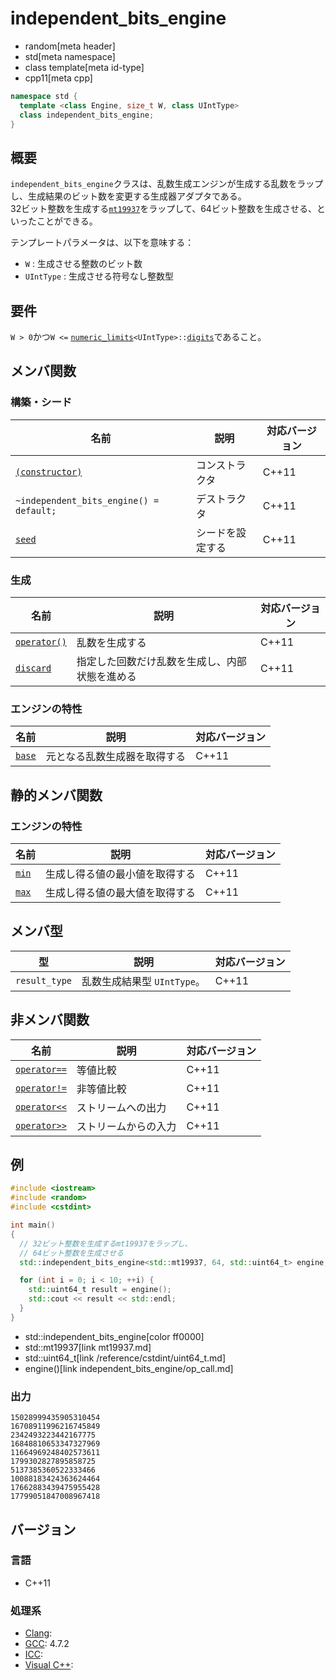# independent_bits_engine
* random[meta header]
* std[meta namespace]
* class template[meta id-type]
* cpp11[meta cpp]

```cpp
namespace std {
  template <class Engine, size_t W, class UIntType>
  class independent_bits_engine;
}
```

## 概要
`independent_bits_engine`クラスは、乱数生成エンジンが生成する乱数をラップし、生成結果のビット数を変更する生成器アダプタである。  
32ビット整数を生成する[`mt19937`](mt19937.md)をラップして、64ビット整数を生成させる、といったことができる。  


テンプレートパラメータは、以下を意味する：

- `W` : 生成させる整数のビット数
- `UIntType` : 生成させる符号なし整数型


## 要件
`W > 0`かつ`W <=` [`numeric_limits`](/reference/limits/numeric_limits.md)`<UIntType>::`[`digits`](/reference/limits/numeric_limits/digits.md)であること。


## メンバ関数
### 構築・シード

| 名前 | 説明 | 対応バージョン |
|-------------------------------------------------------------------------|------------------|-------|
| [`(constructor)`](independent_bits_engine/op_constructor.md)          | コンストラクタ   | C++11 |
| `~independent_bits_engine() = default;`                                 | デストラクタ     | C++11 |
| [`seed`](independent_bits_engine/seed.md)                             | シードを設定する | C++11 |


### 生成

| 名前 | 説明 | 対応バージョン |
|------------------------------------------------------|--------------------|-------|
| [`operator()`](independent_bits_engine/op_call.md) | 乱数を生成する | C++11 |
| [`discard`](independent_bits_engine/discard.md)    | 指定した回数だけ乱数を生成し、内部状態を進める | C++11 |


### エンジンの特性

| 名前 | 説明 | 対応バージョン |
|---------------------------------------------|------------------------------|-------|
| [`base`](independent_bits_engine/base.md) | 元となる乱数生成器を取得する | C++11 |


## 静的メンバ関数
### エンジンの特性

| 名前 | 説明 | 対応バージョン |
|-------------------------------------------|--------------------------------|-------|
| [`min`](independent_bits_engine/min.md) | 生成し得る値の最小値を取得する | C++11 |
| [`max`](independent_bits_engine/max.md) | 生成し得る値の最大値を取得する | C++11 |


## メンバ型

| 型 | 説明 | 対応バージョン |
|---------------|-------------------|-------|
| `result_type` | 乱数生成結果型 `UIntType`。 | C++11 |


## 非メンバ関数

| 名前 | 説明 | 対応バージョン |
|--------------------------------------------------------------|----------------------|-------|
| [`operator==`](independent_bits_engine/op_equal.md)     | 等値比較             | C++11 |
| [`operator!=`](independent_bits_engine/op_not_equal.md) | 非等値比較           | C++11 |
| [`operator<<`](independent_bits_engine/op_ostream.md)   | ストリームへの出力   | C++11 |
| [`operator>>`](independent_bits_engine/op_istream.md)   | ストリームからの入力 | C++11 |


## 例
```cpp example
#include <iostream>
#include <random>
#include <cstdint>

int main()
{
  // 32ビット整数を生成するmt19937をラップし、
  // 64ビット整数を生成させる
  std::independent_bits_engine<std::mt19937, 64, std::uint64_t> engine;

  for (int i = 0; i < 10; ++i) {
    std::uint64_t result = engine();
    std::cout << result << std::endl;
  }
}
```
* std::independent_bits_engine[color ff0000]
* std::mt19937[link mt19937.md]
* std::uint64_t[link /reference/cstdint/uint64_t.md]
* engine()[link independent_bits_engine/op_call.md]

### 出力
```
15028999435905310454
16708911996216745849
2342493223442167775
16848810653347327969
11664969248402573611
1799302827895858725
5137385360522333466
10088183424363624464
17662883439475955428
17799051847008967418
```

## バージョン
### 言語
- C++11

### 処理系
- [Clang](/implementation.md#clang): 
- [GCC](/implementation.md#gcc): 4.7.2
- [ICC](/implementation.md#icc): 
- [Visual C++](/implementation.md#visual_cpp): 

